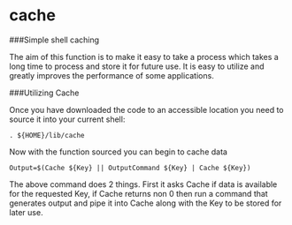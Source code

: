 cache
=====

###Simple shell caching

The aim of this function is to make it easy to take a process which takes a long time to process and store it for future use. It is easy to utilize and greatly improves the performance of some applications.

###Utilizing Cache

Once you have downloaded the code to an accessible location you need to source it into your current shell:

```
. ${HOME}/lib/cache
```

Now with the function sourced you can begin to cache data

```
Output=$(Cache ${Key} || OutputCommand ${Key} | Cache ${Key})
```

The above command does 2 things. First it asks Cache if data is available for the requested Key, if Cache returns non 0 then run a command that generates output and pipe it into Cache along with the Key to be stored for later use.




